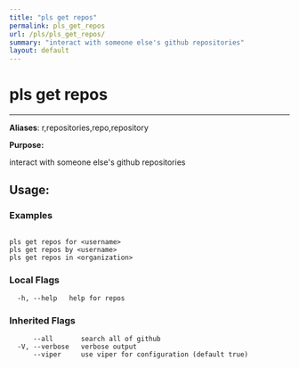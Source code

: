 ```yaml
---
title: "pls get repos"
permalink: pls_get_repos
url: /pls/pls_get_repos/
summary: "interact with someone else's github repositories"
layout: default
---
```

# pls get repos 

---
**Aliases**: r,repositories,repo,repository

**Purpose:**

interact with someone else's github repositories

## Usage:

### Examples

```

pls get repos for <username>
pls get repos by <username>
pls get repos in <organization>
```

### Local Flags

```
  -h, --help   help for repos
```

### Inherited Flags

```
      --all       search all of github
  -V, --verbose   verbose output
      --viper     use viper for configuration (default true)
```
